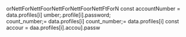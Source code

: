 orNettForNettFoorNettForNettFoorNettFtForN
        const accountNumber = data.profiles[i]
umber;.profile[i].password;   
count_number;= data.profiles[i]
count_number;= data.profiles[i]
        const accour = daa.profiles[i].accou].passw
